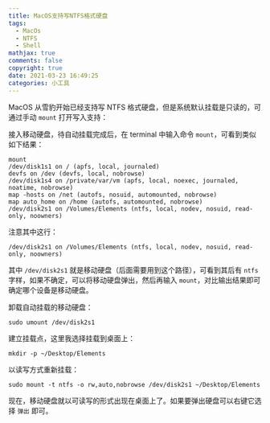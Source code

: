 ```yaml
---
title: MacOS支持写NTFS格式硬盘
tags:
  - MacOs
  - NTFS
  - Shell
mathjax: true
comments: false
copyright: true
date: 2021-03-23 16:49:25
categories: 小工具
---
```



MacOS 从雪豹开始已经支持写 NTFS 格式硬盘，但是系统默认挂载是只读的，可通过手动 `mount` 打开写入支持：

接入移动硬盘，待自动挂载完成后，在 terminal 中输入命令 `mount`，可看到类似如下结果：

```shell
mount
/dev/disk1s1 on / (apfs, local, journaled)
devfs on /dev (devfs, local, nobrowse)
/dev/disk1s4 on /private/var/vm (apfs, local, noexec, journaled, noatime, nobrowse)
map -hosts on /net (autofs, nosuid, automounted, nobrowse)
map auto_home on /home (autofs, automounted, nobrowse)
/dev/disk2s1 on /Volumes/Elements (ntfs, local, nodev, nosuid, read-only, noowners)
```

注意其中这行：

```shell
/dev/disk2s1 on /Volumes/Elements (ntfs, local, nodev, nosuid, read-only, noowners)
```

其中 `/dev/disk2s1` 就是移动硬盘（后面需要用到这个路径），可看到其后有 `ntfs` 字样，如果不确定，可以将移动硬盘弹出，然后再输入 `mount`，对比输出结果即可确定哪个设备是移动硬盘。

卸载自动挂载的移动硬盘：

```shell
sudo umount /dev/disk2s1
```

建立挂载点，这里我选择挂载到桌面上：

```shell
mkdir -p ~/Desktop/Elements
```

以读写方式重新挂载：

```shell
sudo mount -t ntfs -o rw,auto,nobrowse /dev/disk2s1 ~/Desktop/Elements
```

现在，移动硬盘就以可读写的形式出现在桌面上了。如果要弹出硬盘可以右键它选择 `弹出` 即可。
